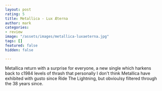 ```yaml
---
layout: post
rating: 5
title: Metallica - Lux Æterna
author: mark
categories:
- review
image: "/assets/images/metallica-luxaeterna.jpg"
tags: []
featured: false
hidden: false

---
```

Metallica return with a surprise for everyone, a new single which harkens back to c1984 levels of thrash that personally I don't think Metallica have exhibited with gusto since Ride The Lightning, but obvioulsy filtered through the 38 years since.